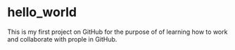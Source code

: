 # hello_world
This is my first project on GitHub for the purpose of of learning how to work and collaborate with prople in GitHub.
